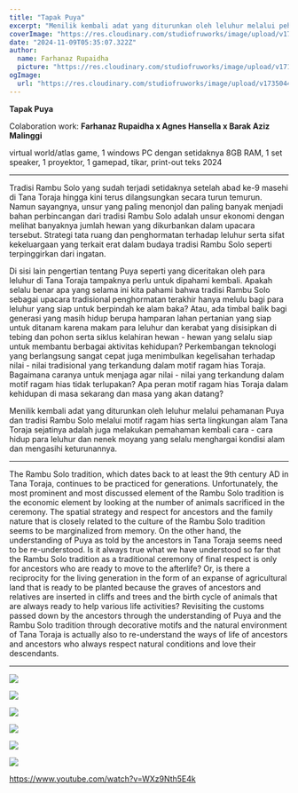 ```yaml
---
title: "Tapak Puya"
excerpt: "Menilik kembali adat yang diturunkan oleh leluhur melalui pehamanan Puya dan tradisi Rambu Solo melalui motif ragam hias serta lingkungan alam Tana Toraja sejatinya adalah juga melakukan pemahaman kembali cara - cara hidup para leluhur dan nenek moyang yang selalu menghargai kondisi alam dan mengasihi keturunannya. "
coverImage: "https://res.cloudinary.com/studiofruworks/image/upload/v1735044954/jackplan-user/jpu1efsw7vtql2sigi3j.jpg"
date: "2024-11-09T05:35:07.322Z"
author:
  name: Farhanaz Rupaidha
  picture: "https://res.cloudinary.com/studiofruworks/image/upload/v1710906392/jackplan-user/d1ujf9yyzknpepfn7bnc.png"
ogImage:
  url: "https://res.cloudinary.com/studiofruworks/image/upload/v1735044954/jackplan-user/jpu1efsw7vtql2sigi3j.jpg"
---
```

**Tapak Puya**

Colaboration work: **Farhanaz Rupaidha x Agnes Hansella x Barak Aziz Malinggi**

virtual world/atlas game, 1 windows PC dengan setidaknya 8GB RAM, 1 set speaker, 1 proyektor, 1  gamepad, tikar, print-out teks
2024

* * * * *

Tradisi Rambu Solo yang sudah terjadi setidaknya setelah abad ke-9 masehi di Tana Toraja hingga kini terus dilangsungkan secara turun temurun. Namun sayangnya, unsur yang paling menonjol dan paling banyak menjadi bahan perbincangan dari tradisi Rambu Solo adalah unsur ekonomi dengan melihat banyaknya jumlah hewan yang dikurbankan dalam upacara tersebut. Strategi tata ruang dan penghormatan terhadap leluhur serta sifat kekeluargaan yang terkait erat dalam budaya tradisi Rambu Solo seperti terpinggirkan dari ingatan. 

Di sisi lain pengertian tentang Puya seperti yang diceritakan oleh para leluhur di Tana Toraja tampaknya perlu untuk dipahami kembali. Apakah selalu benar apa yang selama ini kita pahami bahwa tradisi Rambu Solo sebagai upacara tradisional penghormatan terakhir hanya melulu bagi para leluhur yang siap untuk berpindah ke alam baka? Atau, ada timbal balik bagi generasi yang masih hidup berupa hamparan lahan pertanian yang siap untuk ditanam karena makam para leluhur dan kerabat yang disisipkan di tebing dan pohon serta siklus kelahiran hewan - hewan yang  selalu siap untuk membantu berbagai aktivitas kehidupan? Perkembangan teknologi yang berlangsung sangat cepat juga menimbulkan kegelisahan terhadap nilai - nilai tradisional yang terkandung dalam motif ragam hias Toraja. Bagaimana caranya untuk menjaga agar nilai - nilai yang terkandung dalam motif ragam hias tidak terlupakan? Apa peran motif ragam hias Toraja dalam kehidupan di masa sekarang dan masa yang akan datang?

Menilik kembali adat yang diturunkan oleh leluhur melalui pehamanan Puya dan tradisi Rambu Solo melalui motif ragam hias serta lingkungan alam Tana Toraja sejatinya adalah juga melakukan pemahaman kembali cara - cara hidup para leluhur dan nenek moyang yang selalu menghargai kondisi alam dan mengasihi keturunannya.  

------

The Rambu Solo tradition, which dates back to at least the 9th century AD in Tana Toraja, continues to be practiced for generations. Unfortunately, the most prominent and most discussed element of the Rambu Solo tradition is the economic element by looking at the number of animals sacrificed in the ceremony. The spatial strategy and respect for ancestors and the family nature that is closely related to the culture of the Rambu Solo tradition seems to be marginalized from memory. 
On the other hand, the understanding of Puya as told by the ancestors in Tana Toraja seems need to be re-understood. Is it always true what we have understood so far that the Rambu Solo tradition as a traditional ceremony of final respect is only for ancestors who are ready to move to the afterlife? Or, is there a reciprocity for the living generation in the form of an expanse of agricultural land that is ready to be planted because the graves of ancestors and relatives are inserted in cliffs and trees and the birth cycle of animals that are always ready to help various life activities? 
Revisiting the customs passed down by the ancestors through the understanding of Puya and the Rambu Solo tradition through decorative motifs and the natural environment of Tana Toraja is actually also to re-understand the ways of life of ancestors and ancestors who always respect natural conditions and love their descendants.  

 


* * * * *

![](https://res.cloudinary.com/studiofruworks/image/upload/v1735044303/jackplan-user/o007nkue80bd97ytxtkv.jpg)

![](https://res.cloudinary.com/studiofruworks/image/upload/v1735044936/jackplan-user/arg1vxnu9quyvqp11ser.jpg)

![](https://res.cloudinary.com/studiofruworks/image/upload/v1735044981/jackplan-user/iramcafgwwkysi3v5h14.jpg)

![](https://res.cloudinary.com/studiofruworks/image/upload/v1735044996/jackplan-user/z2pjo2angkrovj7hrqwi.jpg)

![](https://res.cloudinary.com/studiofruworks/image/upload/v1735045013/jackplan-user/ssqsm1a5zt1cykjut87t.jpg)

![](https://res.cloudinary.com/studiofruworks/image/upload/v1735045028/jackplan-user/veyer3ynlii4imdpc8pp.jpg)

https://www.youtube.com/watch?v=WXz9Nth5E4k
